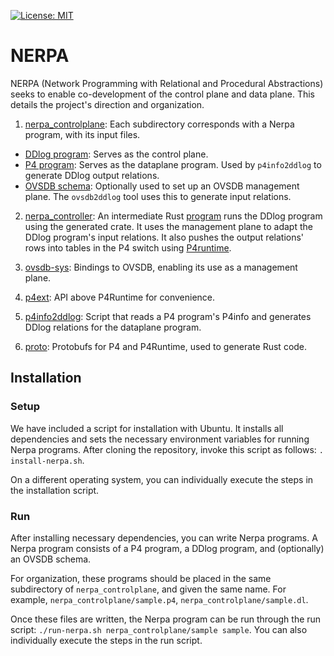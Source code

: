 [![License: MIT](https://img.shields.io/badge/License-MIT-green.svg)](https://opensource.org/licenses/MIT)

# NERPA

NERPA (Network Programming with Relational and Procedural Abstractions) seeks to enable co-development of the control plane and data plane. This details the project's direction and organization.

1. [nerpa_controlplane](nerpa_controlplane): Each subdirectory corresponds with a Nerpa program, with its input files.
- [DDlog program](nerpa_controlplane/snvs/snvs.dl): Serves as the control plane. 
- [P4 program](nerpa_controlplane/snvs/snvs.p4): Serves as the dataplane program. Used by `p4info2ddlog` to generate DDlog output relations.
- [OVSDB schema](nerpa_controlplane/snvs/snvs.ovsschema): Optionally used to set up an OVSDB management plane. The `ovsdb2ddlog` tool uses this to generate input relations.

2. [nerpa_controller](nerpa_controller): An intermediate Rust [program](nerpa_controller/src/main.rs) runs the DDlog program using the generated crate.  It uses the management plane to adapt the DDlog program's input relations. It also pushes the output relations' rows into tables in the P4 switch using [P4runtime](https://p4.org/p4runtime/spec/master/P4Runtime-Spec.html).

3. [ovsdb-sys](ovsdb-sys): Bindings to OVSDB, enabling its use as a management plane.

4. [p4ext](p4ext): API above P4Runtime for convenience.

5. [p4info2ddlog](p4info2ddlog): Script that reads a P4 program's P4info and generates DDlog relations for the dataplane program.

6. [proto](proto): Protobufs for P4 and P4Runtime, used to generate Rust code.

## Installation
### Setup

We have included a script for installation with Ubuntu. It installs all dependencies and sets the necessary environment variables for running Nerpa programs. After cloning the repository, invoke this script as follows:
`. install-nerpa.sh`. 

On a different operating system, you can individually execute the steps in the installation script.

### Run
After installing necessary dependencies, you can write Nerpa programs. A Nerpa program consists of a P4 program, a DDlog program, and (optionally) an OVSDB schema.

For organization, these programs should be placed in the same subdirectory of `nerpa_controlplane`, and given the same name. For example, `nerpa_controlplane/sample.p4`, `nerpa_controlplane/sample.dl`.

Once these files are written, the Nerpa program can be run through the run script: `./run-nerpa.sh nerpa_controlplane/sample sample`. You can also individually execute the steps in the run script.
